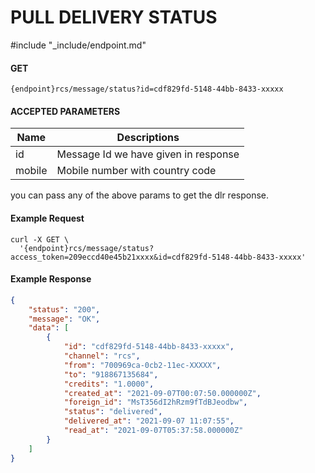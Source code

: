 # PULL DELIVERY STATUS
#include "_include/endpoint.md"

#### GET

```
{endpoint}rcs/message/status?id=cdf829fd-5148-44bb-8433-xxxxx
```

#### ACCEPTED PARAMETERS

| Name     | Descriptions                         |
| -------- | ------------------------------------ |
| id       | Message Id we have given in response |
| mobile   | Mobile number with country code      |

you can pass any of the above params to get the dlr response.

#### Example Request

```shell
curl -X GET \
  '{endpoint}rcs/message/status?access_token=209eccd40e45b21xxxx&id=cdf829fd-5148-44bb-8433-xxxxx'
```

#### Example Response

```json
{
    "status": "200",
    "message": "OK",
    "data": [
        {
            "id": "cdf829fd-5148-44bb-8433-xxxxx",
            "channel": "rcs",
            "from": "700969ca-0cb2-11ec-XXXXX",
            "to": "918867135684",
            "credits": "1.0000",
            "created_at": "2021-09-07T00:07:50.000000Z",
            "foreign_id": "MsT356dI2hRzm9fTdBJeodbw",
            "status": "delivered",
            "delivered_at": "2021-09-07 11:07:55",
            "read_at": "2021-09-07T05:37:58.000000Z"
        }
    ]
}
```
